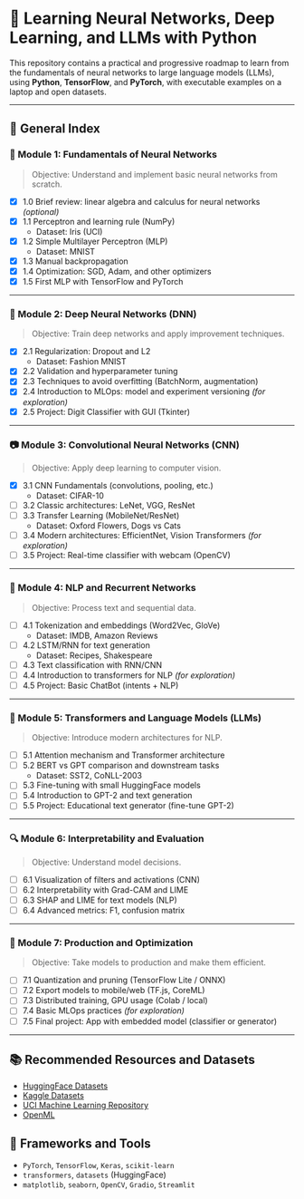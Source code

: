 
# 🧠 Learning Neural Networks, Deep Learning, and LLMs with Python

This repository contains a practical and progressive roadmap to learn from the fundamentals of neural networks to large language models (LLMs), using **Python**, **TensorFlow**, and **PyTorch**, with executable examples on a laptop and open datasets.

---

## 📌 General Index


### 🔰 Module 1: Fundamentals of Neural Networks
> Objective: Understand and implement basic neural networks from scratch.

- [x] 1.0 Brief review: linear algebra and calculus for neural networks *(optional)*
- [x] 1.1 Perceptron and learning rule (NumPy)
  - Dataset: Iris (UCI)
- [x] 1.2 Simple Multilayer Perceptron (MLP)
  - Dataset: MNIST
- [x] 1.3 Manual backpropagation
- [x] 1.4 Optimization: SGD, Adam, and other optimizers
- [x] 1.5 First MLP with TensorFlow and PyTorch

---



### 🔁 Module 2: Deep Neural Networks (DNN)
> Objective: Train deep networks and apply improvement techniques.

- [x] 2.1 Regularization: Dropout and L2
  - Dataset: Fashion MNIST
- [x] 2.2 Validation and hyperparameter tuning
- [x] 2.3 Techniques to avoid overfitting (BatchNorm, augmentation)
- [x] 2.4 Introduction to MLOps: model and experiment versioning *(for exploration)*
- [x] 2.5 Project: Digit Classifier with GUI (Tkinter)

---



### 📷 Module 3: Convolutional Neural Networks (CNN)
> Objective: Apply deep learning to computer vision.

- [x] 3.1 CNN Fundamentals (convolutions, pooling, etc.)
  - Dataset: CIFAR-10
- [ ] 3.2 Classic architectures: LeNet, VGG, ResNet
- [ ] 3.3 Transfer Learning (MobileNet/ResNet)
  - Dataset: Oxford Flowers, Dogs vs Cats
- [ ] 3.4 Modern architectures: EfficientNet, Vision Transformers *(for exploration)*
- [ ] 3.5 Project: Real-time classifier with webcam (OpenCV)

---



### 🧾 Module 4: NLP and Recurrent Networks
> Objective: Process text and sequential data.

- [ ] 4.1 Tokenization and embeddings (Word2Vec, GloVe)
  - Dataset: IMDB, Amazon Reviews
- [ ] 4.2 LSTM/RNN for text generation
  - Dataset: Recipes, Shakespeare
- [ ] 4.3 Text classification with RNN/CNN
- [ ] 4.4 Introduction to transformers for NLP *(for exploration)*
- [ ] 4.5 Project: Basic ChatBot (intents + NLP)

---



### 🧠 Module 5: Transformers and Language Models (LLMs)
> Objective: Introduce modern architectures for NLP.

- [ ] 5.1 Attention mechanism and Transformer architecture
- [ ] 5.2 BERT vs GPT comparison and downstream tasks
  - Dataset: SST2, CoNLL-2003
- [ ] 5.3 Fine-tuning with small HuggingFace models
- [ ] 5.4 Introduction to GPT-2 and text generation
- [ ] 5.5 Project: Educational text generator (fine-tune GPT-2)

---



### 🔍 Module 6: Interpretability and Evaluation
> Objective: Understand model decisions.

- [ ] 6.1 Visualization of filters and activations (CNN)
- [ ] 6.2 Interpretability with Grad-CAM and LIME
- [ ] 6.3 SHAP and LIME for text models (NLP)
- [ ] 6.4 Advanced metrics: F1, confusion matrix

---



### 🚀 Module 7: Production and Optimization
> Objective: Take models to production and make them efficient.

- [ ] 7.1 Quantization and pruning (TensorFlow Lite / ONNX)
- [ ] 7.2 Export models to mobile/web (TF.js, CoreML)
- [ ] 7.3 Distributed training, GPU usage (Colab / local)
- [ ] 7.4 Basic MLOps practices *(for exploration)*
- [ ] 7.5 Final project: App with embedded model (classifier or generator)

---


## 📚 Recommended Resources and Datasets

- [HuggingFace Datasets](https://huggingface.co/datasets)
- [Kaggle Datasets](https://www.kaggle.com/datasets)
- [UCI Machine Learning Repository](https://archive.ics.uci.edu/ml/)
- [OpenML](https://www.openml.org/)

## 🔧 Frameworks and Tools

- `PyTorch`, `TensorFlow`, `Keras`, `scikit-learn`
- `transformers`, `datasets` (HuggingFace)
- `matplotlib`, `seaborn`, `OpenCV`, `Gradio`, `Streamlit`